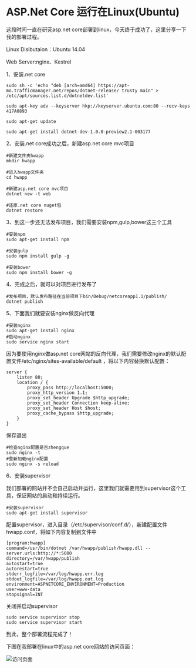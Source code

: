 # ASP.Net Core 运行在Linux(Ubuntu)

这段时间一直在研究asp.net core部署到linux，今天终于成功了，这里分享一下我的部署过程。

Linux Disibutaion：Ubuntu 14.04

Web Server:nginx、Kestrel

1、安装.net core

```
sudo sh -c 'echo "deb [arch=amd64] https://apt-mo.trafficmanager.net/repos/dotnet-release/ trusty main" > /etc/apt/sources.list.d/dotnetdev.list'
 
sudo apt-key adv --keyserver hkp://keyserver.ubuntu.com:80 --recv-keys 417A0893
 
sudo apt-get update
 
sudo apt-get install dotnet-dev-1.0.0-preview2.1-003177
```

2、安装.net core成功之后，新建asp.net core mvc项目

```
#新建文件夹hwapp
mkdir hwapp
 
#进入hwapp文件夹
cd hwapp
 
#新建asp.net core mvc项目
dotnet new -t web
 
#还原.net core nuget包
dotnet restore
```

3、到这一步还无法发布项目，我们需要安装npm,gulp,bower这三个工具

```
#安装npm
sudo apt-get install npm
 
#安装gulp
sudo npm install gulp -g
 
#安装bower
sudo npm install bower -g

```

4、完成之后，就可以对项目进行发布了

```
#发布项目，默认发布路径在当前项目下bin/Debug/netcoreapp1.1/publish/
dotnet publish

```

5、下面我们就要安装nginx做反向代理

```
#安装nginx
sudo apt-get install nginx
#启动nginx
sudo service nginx start
```

因为要使用nginx做asp.net core网站的反向代理，我们需要修改nginx的默认配置文件/etc/nginx/sites-available/default ，将以下内容替换默认配置：

```
server {
    listen 80;
    location / {
        proxy_pass http://localhost:5000;
        proxy_http_version 1.1;
        proxy_set_header Upgrade $http_upgrade;
        proxy_set_header Connection keep-alive;
        proxy_set_header Host $host;
        proxy_cache_bypass $http_upgrade;
    }
}
```

保存退出

```
#检查nginx配置是否zhengque
sudo nginx -t
#重新加载nginx配置
sudo nginx -s reload
```

6、安装supervisor

我们部署的网站并不会自己启动并运行，这里我们就需要用到supervisor这个工具，保证网站的启动和持续运行。

```
#安装supervisor
sudo apt-get install supervisor
```

配置supervisor，进入目录（/etc/supervisor/conf.d/），新建配置文件hwapp.conf，将如下内容复制到文件中

```
[program:hwapp]
command=/usr/bin/dotnet /var/hwapp/publish/hwapp.dll --server.urls:http://*:5000
directory=/var/hwapp/publish
autostart=true
autorestart=true
stderr_logfile=/var/log/hwapp.err.log
stdout_logfile=/var/log/hwapp.out.log
environment=ASPNETCORE_ENVIRONMENT=Production
user=www-data
stopsignal=INT
```

关闭并启动supervisor

```
sudo service supervisor stop
sudo service supervisor start
```

到此，整个部署流程完成了！

下图在我部署在linux中的asp.net core网站的访问页面：

![访问页面](https://images2015.cnblogs.com/blog/446435/201612/446435-20161201155556881-798298854.png)